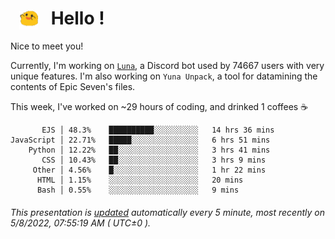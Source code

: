 <h1>   <img src="./spoink.gif" style="vertical-align:middle;" width="30px">   Hello ! </h1>

Nice to meet you!

Currently, I'm working on <a href='https://github.com/Asgarrrr/Luna'>`Luna`</a>, a Discord bot used by 74667 users with very unique features. I'm also working on `Yuna Unpack`, a tool for datamining the contents of Epic Seven's files.

This week, I've worked on ~29 hours of coding, and drinked 1 coffees ☕

```
       EJS │ 48.3%    ██████████░░░░░░░░░░   14 hrs 36 mins
JavaScript │ 22.71%   █████░░░░░░░░░░░░░░░   6 hrs 51 mins
    Python │ 12.22%   ██░░░░░░░░░░░░░░░░░░   3 hrs 41 mins
       CSS │ 10.43%   ██░░░░░░░░░░░░░░░░░░   3 hrs 9 mins
     Other │ 4.56%    █░░░░░░░░░░░░░░░░░░░   1 hr 22 mins
      HTML │ 1.15%    ░░░░░░░░░░░░░░░░░░░░   20 mins
      Bash │ 0.55%    ░░░░░░░░░░░░░░░░░░░░   9 mins
```

###### This presentation is [updated](https://github.com/Asgarrrr) automatically every 5 minute, most recently on 5/8/2022, 07:55:19 AM ( UTC±0 ).